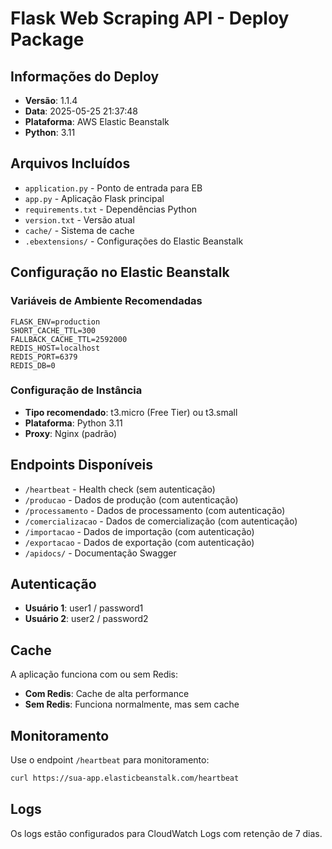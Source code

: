 # Flask Web Scraping API - Deploy Package

## Informações do Deploy

- **Versão**: 1.1.4
- **Data**: 2025-05-25 21:37:48
- **Plataforma**: AWS Elastic Beanstalk
- **Python**: 3.11

## Arquivos Incluídos

- `application.py` - Ponto de entrada para EB
- `app.py` - Aplicação Flask principal
- `requirements.txt` - Dependências Python
- `version.txt` - Versão atual
- `cache/` - Sistema de cache
- `.ebextensions/` - Configurações do Elastic Beanstalk

## Configuração no Elastic Beanstalk

### Variáveis de Ambiente Recomendadas

```
FLASK_ENV=production
SHORT_CACHE_TTL=300
FALLBACK_CACHE_TTL=2592000
REDIS_HOST=localhost
REDIS_PORT=6379
REDIS_DB=0
```

### Configuração de Instância

- **Tipo recomendado**: t3.micro (Free Tier) ou t3.small
- **Plataforma**: Python 3.11
- **Proxy**: Nginx (padrão)

## Endpoints Disponíveis

- `/heartbeat` - Health check (sem autenticação)
- `/producao` - Dados de produção (com autenticação)
- `/processamento` - Dados de processamento (com autenticação)
- `/comercializacao` - Dados de comercialização (com autenticação)
- `/importacao` - Dados de importação (com autenticação)
- `/exportacao` - Dados de exportação (com autenticação)
- `/apidocs/` - Documentação Swagger

## Autenticação

- **Usuário 1**: user1 / password1
- **Usuário 2**: user2 / password2

## Cache

A aplicação funciona com ou sem Redis:
- **Com Redis**: Cache de alta performance
- **Sem Redis**: Funciona normalmente, mas sem cache

## Monitoramento

Use o endpoint `/heartbeat` para monitoramento:
```bash
curl https://sua-app.elasticbeanstalk.com/heartbeat
```

## Logs

Os logs estão configurados para CloudWatch Logs com retenção de 7 dias.
